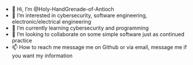 - 👋 Hi, I’m @Holy-HandGrenade-of-Antioch
- 👀 I’m interested in cybersecurity, software engineering, electronic/electrical engineering
- 🌱 I’m currently learning cybersecurity and programming
- 💞️ I’m looking to collaborate on some simple software just as continued practice
- 📫 How to reach me message me on Github or via email, message me if you want my information

<!---
Holy-HandGrenade-of-Antioch/Holy-HandGrenade-of-Antioch is a ✨ special ✨ repository because its `README.md` (this file) appears on your GitHub profile.
You can click the Preview link to take a look at your changes.
--->

